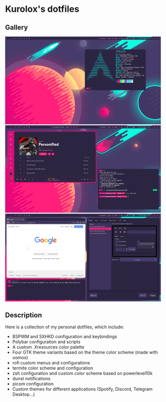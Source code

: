 # Kurolox's dotfiles

## Gallery
![Screenshot showing polybar, the wallpaper and termite](images/screenshot-1.png)
![Screenshot showing custom spotify theme and termite](images/screenshot-2.png)
![Screenshot showing firefox, termite and the GTK theme](images/screenshot-3.png)

## Description
Here is a collection of my personal dotfiles, which include:

- BSPWM and SXHKD configuration and keybindings
- Polybar configuration and scripts
- A custom .Xresources color palette
- Four GTK theme variants based on the theme color scheme (made with oomox)
- rofi custom menus and configurations
- termite color scheme and configuration
- zsh configuration and custom color scheme based on powerlevel10k
- dunst notifications
- picom configuration
- Custom themes for different applications (Spotify, Discord, Telegram Desktop...)